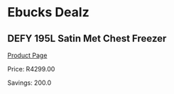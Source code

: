 
# Ebucks Dealz
## DEFY 195L Satin Met Chest Freezer
[Product Page](https://www.ebucks.com/web/shop/productSelected.do?prodId=973480244&catId=704986856)

Price: R4299.00

Savings: 200.0


	